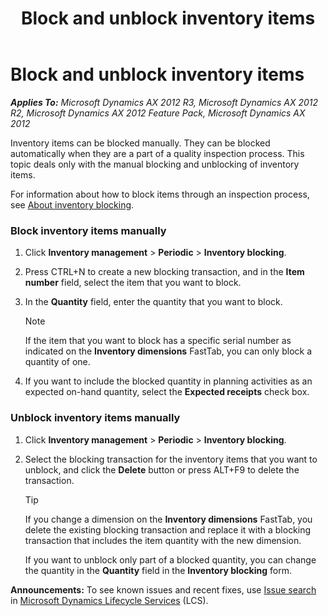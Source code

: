 ﻿---
title: Block and unblock inventory items
TOCTitle: Block and unblock inventory items
ms:assetid: ca766554-5b65-4da5-8332-20279edf8125
ms:mtpsurl: https://technet.microsoft.com/en-us/library/Hh242851(v=AX.60)
ms:contentKeyID: 36059333
ms.date: 04/18/2014
mtps_version: v=AX.60
f1_keywords:
- automatically blocked
- block item
- unblock items
- manual blocking
---

# Block and unblock inventory items 


_**Applies To:** Microsoft Dynamics AX 2012 R3, Microsoft Dynamics AX 2012 R2, Microsoft Dynamics AX 2012 Feature Pack, Microsoft Dynamics AX 2012_

Inventory items can be blocked manually. They can be blocked automatically when they are a part of a quality inspection process. This topic deals only with the manual blocking and unblocking of inventory items.

For information about how to block items through an inspection process, see [About inventory blocking](about-inventory-blocking.md).

### Block inventory items manually

1.  Click **Inventory management** \> **Periodic** \> **Inventory blocking**.

2.  Press CTRL+N to create a new blocking transaction, and in the **Item number** field, select the item that you want to block.

3.  In the **Quantity** field, enter the quantity that you want to block.
    

    > [!NOTE]
    > <P>If the item that you want to block has a specific serial number as indicated on the <STRONG>Inventory dimensions</STRONG> FastTab, you can only block a quantity of one.</P>



4.  If you want to include the blocked quantity in planning activities as an expected on-hand quantity, select the **Expected receipts** check box.

### Unblock inventory items manually

1.  Click **Inventory management** \> **Periodic** \> **Inventory blocking**.

2.  Select the blocking transaction for the inventory items that you want to unblock, and click the **Delete** button or press ALT+F9 to delete the transaction.
    

    > [!TIP]
    > <P>If you change a dimension on the <STRONG>Inventory dimensions</STRONG> FastTab, you delete the existing blocking transaction and replace it with a blocking transaction that includes the item quantity with the new dimension.</P>
    > <P>If you want to unblock only part of a blocked quantity, you can change the quantity in the <STRONG>Quantity</STRONG> field in the <STRONG>Inventory blocking</STRONG> form.</P>


  
**Announcements:** To see known issues and recent fixes, use [Issue search](http://go.microsoft.com/fwlink/?linkid=389258) in [Microsoft Dynamics Lifecycle Services](http://go.microsoft.com/fwlink/?linkid=306505) (LCS).

